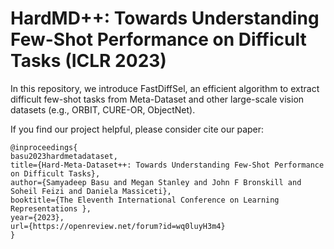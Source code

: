 # HardMD++: Towards Understanding Few-Shot Performance on Difficult Tasks (ICLR 2023)
In this repository, we introduce FastDiffSel, an efficient algorithm to extract difficult few-shot tasks from Meta-Dataset and other large-scale vision datasets (e.g., ORBIT, CURE-OR, ObjectNet). 


If you find our project helpful, please consider cite our paper:
```
@inproceedings{
basu2023hardmetadataset,
title={Hard-Meta-Dataset++: Towards Understanding Few-Shot Performance on Difficult Tasks},
author={Samyadeep Basu and Megan Stanley and John F Bronskill and Soheil Feizi and Daniela Massiceti},
booktitle={The Eleventh International Conference on Learning Representations },
year={2023},
url={https://openreview.net/forum?id=wq0luyH3m4}
}


```
